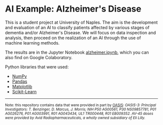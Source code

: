 # AI Example: Alzheimer's Disease
This is a student project at University of Naples. The aim is the development and evaluation of an AI to classify patients affected by various stages of dementia and/or Alzheimer's Disease. We will focus on data inspection and analysis, then proceed on the realization of an AI through the use of machine learning methods.

The results are in the Jupyter Notebook [alzheimer.ipynb](./alzheimer.ipynb), which you can also find on Google Colaboratory.

Python libraries that were used:
- [NumPy](https://numpy.org/)
- [Pandas](https://pandas.pydata.org/)
- [Matplotlib](https://matplotlib.org/)
- [Scikit-Learn](https://scikit-learn.org/)

---

<sub>Note: this repository contains data that were provided in part by [OASIS](https://www.oasis-brains.org/): _OASIS-3: Principal Investigators: T. Benzinger, D. Marcus, J. Morris; NIH P50 AG00561, P30 NS09857781, P01 AG026276, P01 AG003991, R01 AG043434, UL1 TR000448, R01 EB009352. AV-45 doses were provided by Avid Radiopharmaceuticals, a wholly owned subsidiary of Eli Lilly._</sub>
